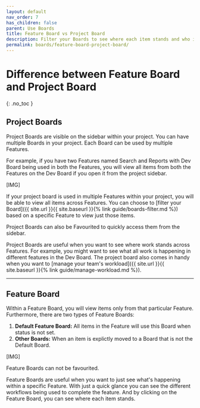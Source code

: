 ```yaml
---
layout: default
nav_order: 7
has_children: false
parent: Use Boards
title: Feature Board vs Project Board
description: Filter your Boards to see where each item stands and who is working on what to manage workload
permalink: boards/feature-board-project-board/
---
```

# Difference between Feature Board and Project Board
{: .no_toc }

## Project Boards

Project Boards are visible on the sidebar within your project. You can have multiple Boards in your project. Each Board can be used by multiple Features. 

For example, if you have two Features named Search and Reports with Dev Board being used in both the Features, you will view all items from both the Features on the Dev Board if you open it from the project sidebar.

[IMG]

If your project board is used in multiple Features within your project, you will be able to view all items across Features. You can choose to [filter your Board]({{ site.url }}{{ site.baseurl }}{% link guide/boards-filter.md %}) based on a specific Feature to view just those items.

Project Boards can also be Favourited to quickly access them from the sidebar.

Project Boards are useful when you want to see where work stands across Features. For example, you might want to see what all work is happening in different features in the Dev Board. The project board also comes in handy when you want to [manage your team's workload]({{ site.url }}{{ site.baseurl }}{% link guide/manage-workload.md %}).

---

## Feature Board

Within a Feature Board, you will view items only from that particular Feature. Furthermore, there are two types of Feature Boards:

1. **Default Feature Board:** All items in the Feature will use this Board when status is not set.
2. **Other Boards:** When an item is explictly moved to a Board that is not the Default Board.

[IMG]

Feature Boards can not be favourited.

Feature Boards are useful when you want to just see what's happening within a specific Feature. With just a quick glance you can see the different workflows being used to complete the feature. And by clicking on the Feature Board, you can see where each item stands.